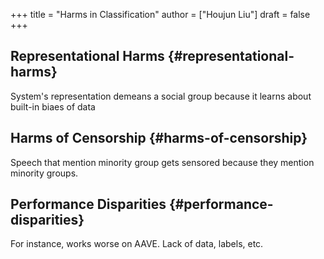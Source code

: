 +++
title = "Harms in Classification"
author = ["Houjun Liu"]
draft = false
+++

## Representational Harms {#representational-harms}

System's representation demeans a social group because it learns about built-in biaes of data


## Harms of Censorship {#harms-of-censorship}

Speech that mention minority group gets sensored because they mention minority groups.


## Performance Disparities {#performance-disparities}

For instance, works worse on AAVE. Lack of data, labels, etc.
